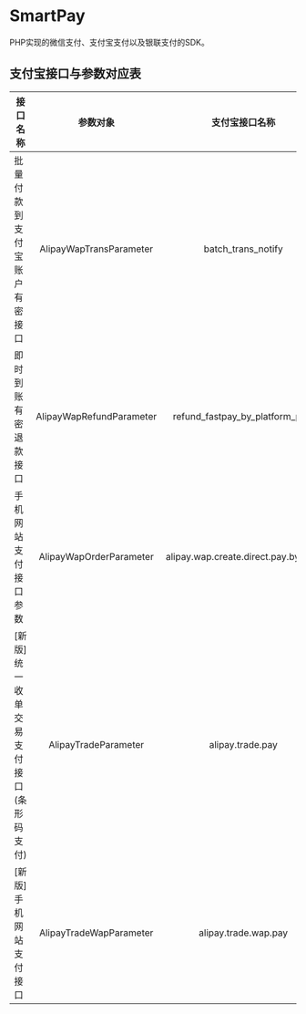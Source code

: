# SmartPay
PHP实现的微信支付、支付宝支付以及银联支付的SDK。

## 支付宝接口与参数对应表

|接口名称| 参数对象        | 支付宝接口名称           | 文档地址  |
|-------------|:-------------:|:-------------:| -----:|
|批量付款到支付宝账户有密接口| AlipayWapTransParameter     | batch_trans_notify | [接口文档](https://doc.open.alipay.com/docs/doc.htm?spm=a219a.7629140.0.0.0tOdsU&treeId=64&articleId=104804&docType=1)|
|即时到账有密退款接口|AlipayWapRefundParameter|refund_fastpay_by_platform_pwd|[接口文档](https://doc.open.alipay.com/docs/doc.htm?spm=a219a.7629140.0.0.POEEBV&treeId=60&articleId=104744&docType=1)|
|手机网站支付接口参数|AlipayWapOrderParameter|alipay.wap.create.direct.pay.by.user|[接口文档](https://doc.open.alipay.com/docs/doc.htm?spm=a219a.7386797.0.0.rK8ZWl&treeId=60&articleId=104790&docType=1)|
|[新版]统一收单交易支付接口(条形码支付)|AlipayTradeParameter|alipay.trade.pay|[接口文档](https://doc.open.alipay.com/doc2/apiDetail.htm?spm=a219a.7629065.0.0.PlTwKb&apiId=850&docType=4)|
|[新版]手机网站支付接口|AlipayTradeWapParameter|alipay.trade.wap.pay|[接口文档](https://doc.open.alipay.com/doc2/detail.htm?treeId=203&articleId=105463&docType=1)|





